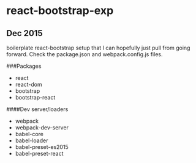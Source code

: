 # react-bootstrap-exp
## Dec 2015
boilerplate react-bootstrap setup that I can hopefully just pull from going forward. Check the package.json and webpack.config.js files.

###Packages
- react
- react-dom
- bootstrap
- bootstrap-react

####Dev server/loaders
- webpack
- webpack-dev-server
- babel-core
- babel-loader
- babel-preset-es2015
- babel-preset-react
